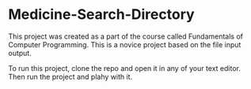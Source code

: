 # Medicine-Search-Directory
This project was created as a part of the course called Fundamentals of Computer Programming. This is a novice project based on the file input output. 

To run this project, clone the repo and open it in any of your text editor. Then run the project and plahy with it.
